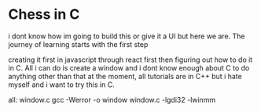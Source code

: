 # Chess in C
i dont know how im going to build this or give it a UI but here we are. 
The journey of learning starts with the first step


creating it first in javascript through react first then figuring out how to do it in C.
All i can do is create a window and i dont know enough about C to do anything other than that at the moment, all tutorials are in C++ but i hate myself and i want to try this in C.



all: window.c
	gcc -Werror -o window window.c -lgdi32 -lwinmm